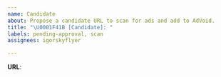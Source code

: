 ```yaml
---
name: Candidate
about: Propose a candidate URL to scan for ads and add to AdVoid.
title: "\U0001F41B [Candidate]: "
labels: pending-approval, scan
assignees: igorskyflyer

---
```

<!--
  If you happen to find a URL that contains ads, write it below to request its scan.

  One URL per issue!
-->

**URL**: 